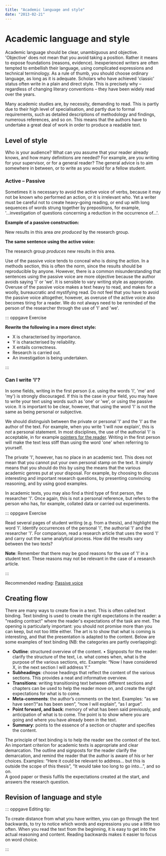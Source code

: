 ```yaml
---
title: "Academic language and style"
date: "2013-02-21"
---
```


# Academic language and style

Academic language should be clear, unambiguous and objective. 'Objective' does not mean that you avoid taking a position. Rather it means to expose foundations (reasons, evidence). Inexperienced writers are often tempted to embellish their language, using complicated expressions and technical terminology. As a rule of thumb, you should choose ordinary language, as long as it is adequate. Scholars who have achieved 'classic' status often write in a plain and direct style. This is precisely why – regardless of changing literary conventions – they have been widely read over the years.

Many academic studies are, by necessity, demanding to read. This is partly due to their high level of specialisation, and partly due to formal requirements, such as detailed descriptions of methodology and findings, numerous references, and so on. This means that the authors have to undertake a great deal of work in order to produce a readable text.

## Level of style

Who is your audience? What can you assume that your reader already knows, and how many definitions are needed? For example, are you writing for your supervisor, or for a general reader? The general advice is to aim somewhere in between, or to write as you would for a fellow student.

### Active – Passive

Sometimes it is necessary to avoid the active voice of verbs, because it may not be known who performed an action, or it is irrelevant who. Yet a writer must be careful not to create heavy-going reading, or end up with long sequences of words strung together by prepositions, for example, '...investigation of questions concerning a reduction in the occurrence of...'.

**Example of a passive construction:** 

New results in this area _are produced_ by the research group.

**The same sentence using the active voice:** 

The research group _produces_ new results in this area.

Use of the passive voice tends to conceal who is doing the action. In a methods section, this is often the norm, since the results should be reproducible by anyone. However, there is a common misunderstanding that sentences using the passive voice are more objective because the author avoids saying 'I' or 'we'. It is sensible to vary writing style as appropriate. Overuse of the passive voice makes a text heavy to read, and makes for a woolly, bureaucratic and mystifying read. Do not feel that you have to avoid the passive voice altogether, however, as overuse of the active voice also becomes tiring for a reader. We do not always need to be reminded of the person of the researcher through the use of 'I' and 'we'.

::: oppgave Exercise

**Rewrite the following in a more direct style:**

- X is characterised by importance.
- Y is characterised by reliability.
- X entails correctness.
- Research is carried out.
- An investigation is being undertaken.

:::

### Can I write 'I'?

In some fields, writing in the first person (i.e. using the words 'I', 'me' and 'my') is strongly discouraged. If this is the case in your field, you may have to write your text using words such as 'one' or 'we', or using the passive voice. It is important to be clear, however, that using the word 'I' is not the same as being personal or subjective.

We should distinguish between the private or personal 'I' and the 'I' as the author of the text. For example, when you write 'I will now explain', this is _not_ a personal statement. In most disciplines, the use of the authorial 'I' is acceptable, in for example [pointers for the reader](/en/writing/language-and-style.html). Writing in the first person will make the text less stiff than using the word 'one' when referring to yourself.

The private 'I', however, has no place in an academic text. This does not mean that you cannot put your own personal stamp on the text. It simply means that you should do this by using the means that the various academic genres put at your disposal. For example, by choosing to discuss interesting and important research questions, by presenting convincing reasoning, and by using good examples.

In academic texts, you may also find a third type of first person, the researcher 'I'. Once again, this is not a personal reference, but refers to the person who has, for example, collated data or carried out experiments.

::: oppgave Exercise

Read several pages of student writing (e.g. from a thesis), and highlight the word 'I'. Identify occurrences of the personal 'I', the authorial 'I' and the researcher 'I'. For comparison, read a research article that uses the word 'I' and carry out the same analytical process. How did the results vary between the two texts?

**Note**: Remember that there may be good reasons for the use of 'I' in a student text. These reasons may not be relevant in the case of a research article.

:::

Recommended reading: [Passive voice](https://writingcenter.unc.edu/handouts/passive-voice/)

## Creating flow

There are many ways to create flow in a text. This is often called text binding. Text binding is used to create the right expectations in the reader: a "reading contract" where the reader's expectations of the task are met. The opening is particularly important: you should not promise more than you can keep, but not too little either. The art is to show that what is coming is interesting, and that the presentation is adapted to the content. Below are some examples of text binding (NB: the categories are partly overlapping):

-	**Outline**: structured overview of the content.
•	Signposts for the reader: clarify the structure of the text, i.e. what comes when, what is the purpose of the various sections, etc. Example: “Now I have considered X, in the next section I will address Y.”
-	**Subheadings**: choose headings that reflect the content of the various sections. This provides a neat and informative overview.
-	**Transitions**: writing transitioning text between different sections and chapters can be used to help the reader move on, and create the right expectations for what is to come.
-	**Meta-comments**: the author’s comments on the text. Examples: “as we have seen”/“as has been seen”, “now I will explain”, “as I argue”.
-	**Point forward, and back**: memory of what has been said previously, and anticipation of what is to come. The point is to show where you are going and where you have already been in the text.
-	**Summary**: points to the essence of a section or chapter and specifies the content.

The principle of text binding is to help the reader see the context of the text. An important criterion for academic texts is appropriate and clear demarcation. The outline and signposts for the reader clarify the demarcation, and remind the reader that the author is aware of his or her choices. Examples: “Here it could be relevant to address… but this is outside the scope of this thesis”, “It would take too long to go into…”, and so on.  
A good paper or thesis fulfils the expectations created at the start, and answers the research question.


## Revision of language and style

::: oppgave Editing tip:

To create distance from what you have written, you can go through the text backwards, to try to notice which words and expressions you use a little too often. When you read the text from the beginning, it is easy to get into the actual reasoning and content. Reading backwards makes it easier to focus on word choice. 

:::
